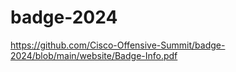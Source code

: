 # badge-2024

https://github.com/Cisco-Offensive-Summit/badge-2024/blob/main/website/Badge-Info.pdf


